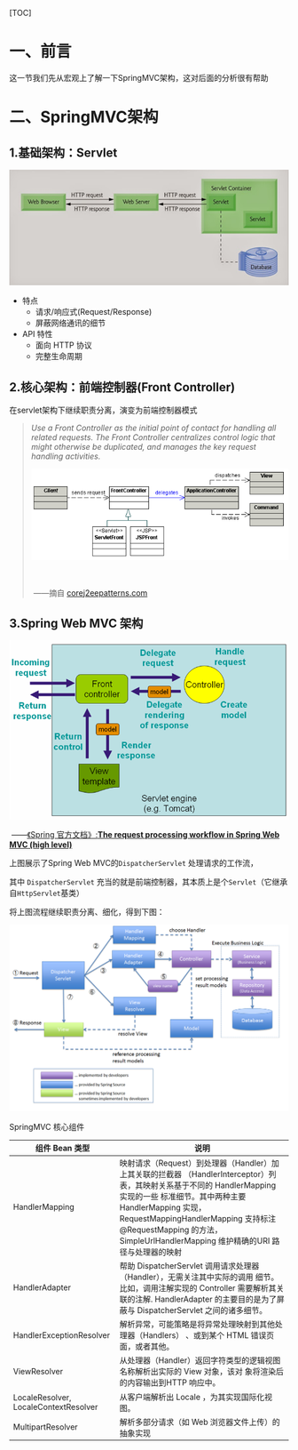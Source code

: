 [TOC]



# 一、前言

这一节我们先从宏观上了解一下SpringMVC架构，这对后面的分析很有帮助





# 二、SpringMVC架构

## 1.基础架构：Servlet



![1544768144282](./images/1544768144282.png)



- 特点
    - 请求/响应式(Request/Response)
    - 屏蔽网络通讯的细节
- API 特性
    - 面向 HTTP 协议
    - 完整生命周期 





## 2.核心架构：前端控制器(Front Controller) 

在servlet架构下继续职责分离，演变为前端控制器模式



> *Use a Front Controller as the initial point of contact for handling all related requests. The Front Controller centralizes control logic that might otherwise be duplicated, and manages the key request handling activities.*
>
>
>
> ![1544768454427](./images/1544768454427.png)
>
> ​																
>
> ​																——摘自 [corej2eepatterns.com](http://www.corej2eepatterns.com/FrontController.htm )



## 3.Spring Web MVC 架构 





![1544769260400](./images/1544769260400.png)



​				——[《Spring 官方文档》:**The request processing workflow in Spring Web MVC (high level)**](https://docs.spring.io/spring/docs/4.3.22.BUILD-SNAPSHOT/spring-framework-reference/htmlsingle/#mvc-servlet)



上图展示了Spring Web MVC的`DispatcherServlet`  处理请求的工作流，

其中 `DispatcherServlet` 充当的就是前端控制器，其本质上是个`Servlet`（它继承自`HttpServlet`基类）



将上图流程继续职责分离、细化，得到下图：

![](./images/SpringMVC流程图.png)



SpringMVC 核心组件

| 组件 Bean 类型                        | 说明                                                         |
| ------------------------------------- | ------------------------------------------------------------ |
| HandlerMapping                        | 映射请求（Request）到处理器（Handler）加上其关联的拦截器 （HandlerInterceptor）列表，其映射关系基于不同的 HandlerMapping 实现的一些 标准细节。其中两种主要 HandlerMapping 实现， RequestMappingHandlerMapping 支持标注 @RequestMapping 的方法， SimpleUrlHandlerMapping 维护精确的URI 路径与处理器的映射 |
| HandlerAdapter                        | 帮助 DispatcherServlet 调用请求处理器（Handler），无需关注其中实际的调用 细节。比如，调用注解实现的 Controller 需要解析其关联的注解. HandlerAdapter 的主要目的是为了屏蔽与 DispatcherServlet 之间的诸多细节。 |
| HandlerExceptionResolver              | 解析异常，可能策略是将异常处理映射到其他处理器（Handlers） 、或到某个 HTML 错误页面，或者其他。 |
| ViewResolver                          | 从处理器（Handler）返回字符类型的逻辑视图名称解析出实际的 View 对象，该对 象将渲染后的内容输出到HTTP 响应中。 |
| LocaleResolver, LocaleContextResolver | 从客户端解析出 Locale ，为其实现国际化视图。                 |
| MultipartResolver                     | 解析多部分请求（如 Web 浏览器文件上传）的抽象实现            |









